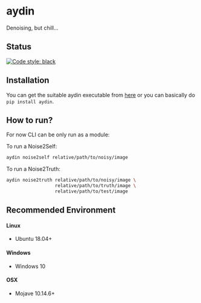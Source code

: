 # aydin

Denoising, but chill...

## Status
[![Code style: black](https://img.shields.io/badge/code%20style-black-000000.svg)](https://github.com/python/black)

## Installation

You can get the suitable aydin executable from [here]() or you 
can basically do `pip install aydin`.

## How to run?

For now CLI can be only run as a module:

To run a Noise2Self:
```bash
aydin noise2self relative/path/to/noisy/image
```

To run a Noise2Truth:
```bash
aydin noise2truth relative/path/to/noisy/image \
                  relative/path/to/truth/image \
                  relative/path/to/test/image
```

## Recommended Environment

#### Linux

- Ubuntu 18.04+

#### Windows

- Windows 10

#### OSX

- Mojave 10.14.6+
